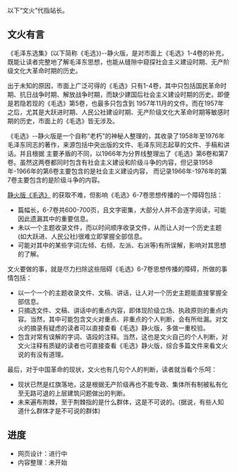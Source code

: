 以下“文火”代指站长。

## 文火有言
《毛泽东选集》(以下简称《毛选》)--静火版，是对市面上《毛选》1-4卷的补充，既能让读者完整地了解毛泽东思想，也能从缝隙中窥探社会主义建设时期、无产阶级文化大革命时期的历史。

出于未知的原因，市面上广泛可得的《毛选》只有1-4卷，其中只包括国民革命时期、抗日战争时期、解放战争时期，而缺少建国后社会主义建设时期的历史。即便是若隐若现的《毛选》第5卷，也最多只包含到
1957年11月的文件。而在1957年之后，尤其是大跃进时期、人民公社建设时期、无产阶级文化大革命时期等敏感时期的历史，市面上的《毛选》皆无涉及。

《毛选》--静火版是一个自称“老朽”的神秘人整理的，其收录了1958年至1976年毛泽东同志的著作，来源包括中央出版的文件、毛泽东同志起草的文件、手稿和讲话。并且根据
主要矛盾的不同，以1966年为分界线整理出了《毛选》第6卷和第7卷。虽然这两卷都同时包含有社会主义建设和阶级斗争的内容，但记录1958年-1966年的第6卷主要包含的是社会主义建设内容，
而记录1966年-1976年的第7卷主要包含的是阶级斗争的内容。

[静火版《毛选》](https://github.com/littleQiu22/littlefire.github.io/blob/main/docs/%E6%AF%9B%E6%B3%BD%E4%B8%9C%E9%80%89%E9%9B%86(1-7%E5%8D%B7%E9%9D%99%E7%81%AB%E7%89%88).pdf)
的获取不难，但影响《毛选》6-7卷思想传播的一个障碍包括：
- 篇幅长，6-7卷共600-700页，且文字密集，大部分人并不会逐字阅读，可能因此遗漏其中的重要信息。
- 未以一个主题收录文件，而以时间顺序收录文件，从而让人对一个历史主题(如大跃进、人民公社)很难立即掌握全部信息。
- 可能对其中的某些字词(左倾、右倾、左派、右派等)有所误解，影响对其思想的了解。

文火要做的事，就是尽力扫除这些阻碍《毛选》6-7卷思想传播的障碍，所做的事情包括：
- 以一个一个的主题收录文件、文稿、讲话，让人对一个历史主题能直接掌握全部信息。
- 只摘选文件、文稿、讲话中的重点内容，即体现阶级立场、执政原则的重点内容。当然，其中可能包含文火对重点、非重点的个人判断，会有所纰漏。对文火的摘录有疑虑的读者可以直接查看《毛选》静火版，多做一重校验。
- 包含对常有误解的字词、语段的注释。当然，这也是文火自己的个人判断，对文火注释有质疑的读者也可直接查看《毛选》静火版，综合多篇文件来看文火说的有没有道理。

最后，对于中国革命的现状，文火也有几句个人的判断，读者就当看个乐呵：
- 现状已然是红旗落地，这是根据无产阶级再也不能专政、集体所有制被私有化至无路可退的上层建筑问题做出的判断。
- 未来遍布荆棘，至于荆棘指的是什么群体，这是不可说的。(据说，有些人知道什么群体才是不可说的群体)

## 进度
- 网页设计：进行中
- 内容整理：未开始
